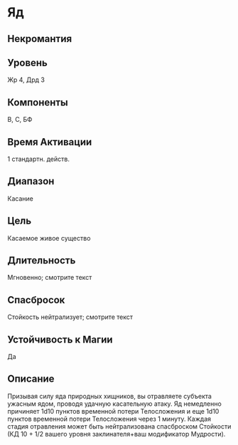# Яд
## Некромантия
## Уровень
Жр 4, Дрд 3
## Компоненты
В, С, БФ
## Время Активации
1 стандартн. действ.
## Диапазон
Касание
## Цель
Касаемое живое существо
## Длительность
Мгновенно; смотрите текст
## Спасбросок
Стойкость нейтрализует; смотрите текст
## Устойчивость к Магии
Да
## Описание
Призывая силу яда природных хищников, вы отравляете субъекта ужасным ядом, проводя удачную касательную атаку. Яд немедленно причиняет 1d10 пунктов временной потери Телосложения и еще 1d10 пунктов временной потери Телосложения через 1 минуту. Каждая стадия отравления может быть нейтрализована спасброском Стойкости (КД 10 + 1/2 вашего уровня заклинателя+ваш модификатор Мудрости).